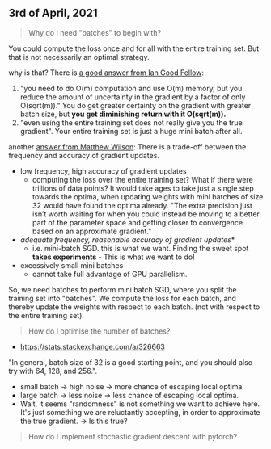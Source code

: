 ## 3rd of April, 2021


> Why do I need "batches" to begin with?

You could compute the loss once and for all with the entire training set. But that is not necessarily an optimal strategy.

why is that? There is [a good answer from Ian Good Fellow](https://www.quora.com/In-deep-learning-why-dont-we-use-the-whole-training-set-to-compute-the-gradient):
1. "you need to do O(m) computation and use O(m) memory, but you reduce the amount of uncertainty in the gradient by a factor of only O(sqrt(m))."
   You do get greater certainty on the gradient with greater batch size, but **you get diminishing return with it O(sqrt(m)).**  
2. "even using the entire training set does not really give you the true gradient". Your entire training set is just
a huge mini batch after all.
   
another [answer from Matthew Wilson](https://qr.ae/pG8gyz):
There is a trade-off between the frequency and accuracy of gradient updates.
- low frequency, high accuracy of gradient updates
  - computing the loss over the entire training set? What if there were trillions of data points? It would take ages to
    take just a single step towards the optima, when updating weights with mini batches of size 32 would have found the optima
    already. "The extra precision just isn’t worth waiting for when you could instead be moving to a better part of 
    the parameter space and getting closer to convergence based on an approximate gradient." 
- *adequate frequency, reasonable accuracy of gradient updates**
  - i.e. mini-batch SGD. this is what we want. Finding the sweet spot **takes experiments** - This is what we want to do!
- excessively small mini batches
  - cannot take full advantage of GPU parallelism. 
   
So, we need batches to perform mini batch SGD, where you split the training set into "batches". We compute the loss
for each batch, and thereby update the weights with respect to each batch. (not with respect to the entire training set).


> How do I optimise the number of batches?

- https://stats.stackexchange.com/a/326663

"In general, batch size of 32 is a good starting point, and you should also try with 64, 128, and 256.".
- small batch -> high noise -> more chance of escaping local optima
- large batch -> less noise -> less chance of escaping local optima.
- Wait, it seems "randomness" is not something we want to achieve here. It's just something we are reluctantly
accepting, in order to approximate the true gradient. -> Is this true?


> How do I implement stochastic gradient descent with pytorch?

